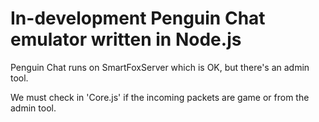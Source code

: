 # In-development Penguin Chat emulator written in Node.js

Penguin Chat runs on SmartFoxServer which is OK, but there's an admin tool.

We must check in 'Core.js' if the incoming packets are game or from the admin tool.